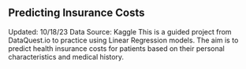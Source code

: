 ## Predicting Insurance Costs
Updated: 10/18/23
Data Source: Kaggle
This is a guided project from DataQuest.io to practice using Linear Regression models. The aim is to predict health insurance costs for patients based on their personal characteristics and medical history. 
